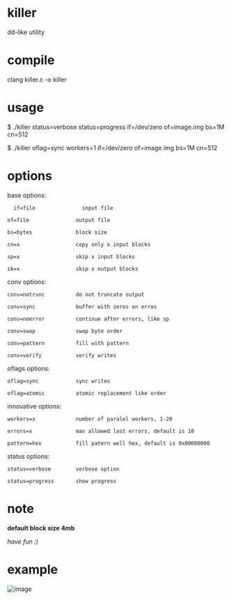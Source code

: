 # killer
dd-like utility

# compile
clang killer.c -o killer

# usage
$ ./killer status=verbose status=progress if=/dev/zero of=image.img bs=1M cn=512

$ ./killer oflag=sync workers=1 if=/dev/zero of=image.img bs=1M cn=512

# options
base options:

`  if=file               input file`

  `of=file               output file`
  
  `bs=bytes              block size`
  
  `cn=x                  copy only x input blocks`
  
  `sp=x                  skip x input blocks`
  
  `sk=x                  skip x output blocks`

conv options:

  `conv=notrunc          do not truncate output`
  
  `conv=sync             buffer with zeros on erros`
  
  `conv=noerror          continue after errors, like sp`
  
  `conv=swap             swap byte order`
  
  `conv=pattern          fill with pattern`
  
  `conv=verify           verify writes`

oflags options:

  `oflag=sync            sync writes`
  
  `oflag=atomic          atomic replacement like order`

innovative options:

  `workers=x             number of paralel workers, 1-20`
  
  `errors=x              max allowed last errors, default is 10`
  
  `pattern=hex           fill patern well hex, default is 0x00000000`

status options:

  `status=verbose        verbose option`
  
  `status=progress       show progress`

# note
**default block size 4mb**

*have fun :)*

# example
![image](https://github.com/user-attachments/assets/d5f880e6-2ff2-4c59-86ca-50c16a36ae26)
